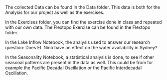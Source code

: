 The collected Data can be found in the Data folder. This data is both for the Analysis for our project as well as the exercises.

In the Exercises folder, you can find the exercise done in class and repeated with our own data.
The Flextopo Exercise can be found in the Flextopo folder.

In the Lake Inflow Notebook, the analysis used to answer our research question: Does EL Ninõ have an effect on the water availability in Sydney?

In the Seasonality Notebook, a statistical analysis is done, to see if other seasonal patterns are present in the data as well. This could be from for example the Pacific Decadal Oscillation or the Pacific Interdecadal Oscillation.
